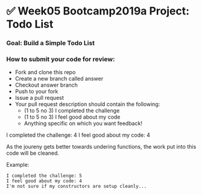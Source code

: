 # ✅ Week05 Bootcamp2019a Project: Todo List

### Goal: Build a Simple Todo List

### How to submit your code for review:

- Fork and clone this repo
- Create a new branch called answer
- Checkout answer branch
- Push to your fork
- Issue a pull request
- Your pull request description should contain the following:
  - (1 to 5 no 3) I completed the challenge
  - (1 to 5 no 3) I feel good about my code
  - Anything specific on which you want feedback!
  
  
I completed the challenge: 4
I feel good about my code: 4

As the joureny gets better towards undering functions, the work put into this code will be cleaned.
  
  

Example:
```
I completed the challenge: 5
I feel good about my code: 4
I'm not sure if my constructors are setup cleanly...
```


